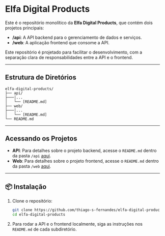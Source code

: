 # Elfa Digital Products

Este é o repositório monolítico da **Elfa Digital Products**, que contém dois projetos principais:

- **/api**: A API backend para o gerenciamento de dados e serviços.
- **/web**: A aplicação frontend que consome a API.

Este repositório é projetado para facilitar o desenvolvimento, com a separação clara de responsabilidades entre a API e o frontend.

---

## Estrutura de Diretórios

```
elfa-digital-products/
├── api/
├───│...
│   └── [README.md]
├── web/
├───│...
│   └── [README.md]
└── README.md
```

---

## Acessando os Projetos

- **API**: Para detalhes sobre o projeto backend, acesse o `README.md` dentro da pasta `/api` [aqui](./api/README.md).
- **Web**: Para detalhes sobre o projeto frontend, acesse o `README.md` dentro da pasta `/web` [aqui](./web/README.md).

---

## 📦 Instalação

1. Clone o repositório:

   ```bash
   git clone https://github.com/thiago-s-fernandes/elfa-digital-products.git
   cd elfa-digital-products
   ```

2. Para rodar a API e o frontend localmente, siga as instruções nos `README.md` de cada subdiretório.
